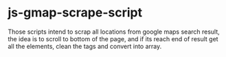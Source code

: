 # js-gmap-scrape-script

Those scripts intend to scrap all locations from google maps search result, the idea is to scroll to bottom of the page, and if its reach end of result get all the elements, clean the tags and convert into array.
